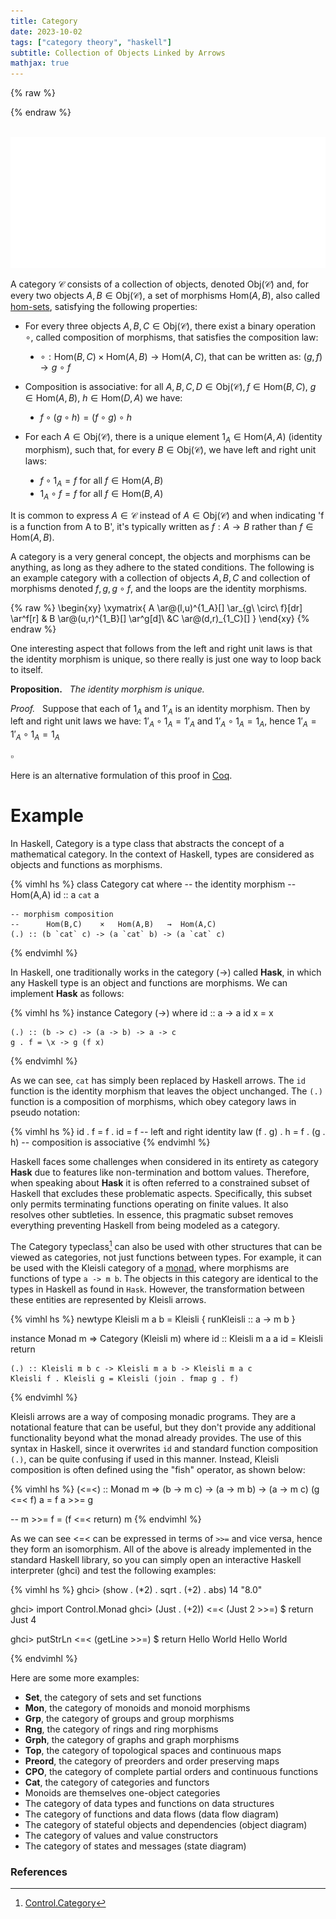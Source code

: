 ```yaml
---
title: Category
date: 2023-10-02
tags: ["category theory", "haskell"]
subtitle: Collection of Objects Linked by Arrows
mathjax: true
---
```



{% raw %}
<script>
  MathJax = {
    loader: {
      load: ['[custom]/xypic.js'],
      paths: {custom: 'https://beuke.org/js'}
    },
    tex: {
      packages: {'[+]': ['xypic']}
    }
  };
</script>

<script id="MathJax-script" async src="https://cdn.jsdelivr.net/npm/mathjax@3.1.4/es5/tex-chtml-full.js"></script>
<!-- <script id="MathJax-script" async src="https://cdn.jsdelivr.net/npm/mathjax@3.1.4/es5/tex-svg-full.js"></script> -->

<script>
window.addEventListener('load', function() {
   document.querySelectorAll("mjx-xypic-object").forEach( (x) => (x.style.color = "var(--darkreader-text--text"));
   document.querySelectorAll("mjx-math > mjx-xypic > svg > g").forEach(x => x.setAttribute("stroke", "var(--darkreader-text--text"))
})
</script>

<style>
<!-- li { -->
  <!-- list-style-type: none; -->
<!-- } -->
ul > li {
  list-style-type: disc;
}
.code-box {
    position: relative;
    padding-top: 12px;
    margin-top: -0.5rem;
}
.language-label {
    position: absolute;
    top: 0;
    left: 0;
    background-color: #20211f;
    padding: 2px 5px;
    border-color: rgb(59, 60, 58);
    border-top: 1px solid #393a38;
    border-right: 1px solid #393a38;
    border-left: 1px solid #393a38;
    font-size: 0.9rem;
    text-align: right; /* Aligns the text to the right */
}
</style>
{% endraw %}

<br>
<img src="/images/category.png" onclick="window.open(this.src)">
<!-- The source as dot is next to image. Compile with: dot -Tsvg typeclasses.dot -o typeclasses.svg -->
<br>

<!-- A category $\mathcal{C}$ is a quadruple $(\text{Obj}(\mathcal{C}), \text{Mor}(\mathcal{C}),\mu,1_\mathcal{C})$ consisting of a collection of objects $\text{Obj}(\mathcal{C})$, -->
<!-- For each pair of objects $A,B$, a set $\text{Hom}(A,B)$ of morphisms, also called [hom-sets](/hom-sets). -->

<!-- composition is associative: for each quadruple $a,b,c,d \in \text{Obj}(\mathcal{C})$ of objects, if $f \in HOM\ Mor?$ -->

A category $\mathcal{C}$ consists of a collection of objects, denoted $\text{Obj}(\mathcal{C})$ and, for every two objects $A, B \in \text{Obj}(\mathcal{C})$, a set of morphisms $\text{Hom}(A,B)$, also called [hom-sets](/hom-set), satisfying the following properties:

* For every three objects $A,B,C \in \text{Obj}(\mathcal{C})$, there exist a binary operation $\circ$, called composition of morphisms, that satisfies the composition law:

  * $\circ : \text{Hom}(B,C) \times \text{Hom}(A,B) \rightarrow \text{Hom}(A,C)$, that can be written as: $(g,f) \rightarrow g\ \circ\ f$
    <!-- <li style="list-style-type: none;">Item 1</li> -->
    <!-- <li style="list-style-type: none;">Item 2</li> -->

* Composition is associative: for all $A,B,C,D \in \text{Obj}(\mathcal{C}), f \in \text{Hom}(B,C)$, $g \in \text{Hom}(A,B)$, $h \in \text{Hom}(D,A)$ we have:

    * $f \circ (g \circ h) = (f \circ g) \circ h$

* For each $A \in \text{Obj}(\mathcal{C})$, there is a unique element $1_{A} \in \text{Hom}(A,A)$ (identity morphism), such that, for every $B \in \text{Obj}(\mathcal{C})$, we have left and right unit laws:

    * $f \circ 1_{A} = f$ for all $f \in \text{Hom}(A, B)$
    * $1_{A} \circ f = f$ for all $f \in \text{Hom}(B,A)$

<!-- For each $x \in \text{Obj}(\mathcal{C})$, there is a unique element $1_{x} \in \text{Hom}(x,x)$ (identity morphism), such that for every pair $x,y \in \text{Obj}(\mathcal{C})$, if $f \in \text{Hom}(x,y)$, then we have left and right unit laws: -->

<!-- * $1_{y} \circ f = f = f \circ 1_{x}$ -->

It is common to express $A \in \mathcal{C}$ instead of $A \in \text{Obj}(\mathcal{C})$ and when indicating 'f is a function from A to B', it's typically written as $f: A \rightarrow B$ rather than $f \in \text{Hom}(A,B)$.

A category is a very general concept, the objects and morphisms can be anything, as long as they adhere to the stated conditions. The following is an example category with a collection of objects $A, B, C$ and collection of morphisms denoted $f, g, g \circ f$, and the loops are the identity morphisms.

{% raw %}
\begin{xy}
	\xymatrix{
	A \ar@(l,u)^{1_A}[] \ar_{g\ \circ\ f}[dr] \ar^f[r] & B \ar@(u,r)^{1_B}[] \ar^g[d]\\
	&C \ar@(d,r)_{1_C}[]
	}
\end{xy}
{% endraw %}



One interesting aspect that follows from the left and right unit laws is that the identity morphism is unique, so there really is just one way to loop back to itself.
<div class="proof" >

**Proposition.** &nbsp; *The identity morphism is unique.*

*Proof.* &nbsp; Suppose that each of $1_{A}$ and $1'_{A}$ is an identity morphism. Then by left and right unit laws we have: $1'_{A} \circ 1_{A} = 1'_{A}$ and $1'_{A} \circ 1_{A} = 1_{A}$, hence $1'_{A} = 1'_{A} \circ 1_{A} = 1_{A}$
<div class="right">

$\pmb{\scriptstyle \square}$
</div> </div>

Here is an alternative formulation of this proof in [Coq](https://gist.github.com/madnight/f1d0f4d2d21b645549365056c4d4ae75).

<!-- Clean proof style -->
<!-- https://math.berkeley.edu/~wodzicki/253.F16/Cat.pdf -->

<!-- https://www.heldermann.de/SSPM/SSPM01/Chapter-3.pdf -->



<!-- Section Category. -->
<!--   Context `{Hom : Type -> Type -> Type}. -->

<!--   Class Category := { -->
<!--     id : forall {A}, Hom A A; -->
<!--     compose  : forall {A B C}, Hom A B -> Hom B C -> Hom A C; -->

<!--     (* Identity Laws *) -->
<!--     left_identity  : forall {A B} (f: Hom A B), -->
<!--       compose id f = f; -->
<!--     right_identity : forall {A B} (f: Hom A B), -->
<!--       compose f id = f; -->
<!--   }. -->

<!--   Variables A : Type. -->
<!--   Variables (id1 id2 : Hom A A). -->
<!--   Context `{C : @Category Hom}. -->

<!--   Hypothesis H1 : forall {B} (f : Hom A B), compose id1 f = f. -->
<!--   Hypothesis H2 : forall {B} (f : Hom A B), compose id2 f = f. -->

<!--   Theorem identity_unique : id1 = id2. -->
<!--   Proof. -->
<!--     specialize H1 with (f:=id1). -->
<!--     specialize H2 with (f:=id1). -->
<!--     rewrite <- H1 in H2. -->
<!--     exact H2. -->
<!--   Qed. -->

# Example

In Haskell, Category is a type class that abstracts the concept of a mathematical category. In the context of Haskell, types are considered as objects and functions as morphisms.

{% vimhl hs %}
class Category cat where
    -- the identity morphism
    --    Hom(A,A)
    id :: a `cat` a

    -- morphism composition
    --      Hom(B,C)    ×   Hom(A,B)   →  Hom(A,C)
    (.) :: (b `cat` c) -> (a `cat` b) -> (a `cat` c)
{% endvimhl %}


In Haskell, one traditionally works in the category (->) called **Hask**, in which any Haskell type is an object and functions are morphisms. We can implement **Hask** as follows:

{% vimhl hs %}
instance Category (->) where
    id :: a -> a
    id x = x

    (.) :: (b -> c) -> (a -> b) -> a -> c
    g . f = \x -> g (f x)
{% endvimhl %}

As we can see, `cat` has simply been replaced by Haskell arrows. The `id` function is the identity morphism that leaves the object unchanged. The `(.)` function is a composition of morphisms, which obey category laws in pseudo notation:

{% vimhl hs %}
id . f = f . id = f       -- left and right identity law
(f . g) . h = f . (g . h) -- composition is associative
{% endvimhl %}

Haskell faces some challenges when considered in its entirety as category **Hask** due to features like non-termination and bottom values. Therefore, when speaking about **Hask** it is often referred to a constrained subset of Haskell that excludes these problematic aspects. Specifically, this subset only permits terminating functions operating on finite values. It also resolves other subtleties. In essence, this pragmatic subset removes everything preventing Haskell from being modeled as a category.

<!-- The corresponding category has the expected initial and terminal objects, sums and products, and instances of Functor and Monad really are endofunctors and monads 1. -->

The Category typeclass[^1] can also be used with other structures that can be viewed as categories, not just functions between types. For example, it can be used with the Kleisli category of a [monad](/monad), where morphisms are functions of type `a -> m b`. The objects in this category are identical to the types in Haskell as found in `Hask`. However, the transformation between these entities are represented by Kleisli arrows. 


<!-- Within the context of Kleisli, the composition operation becomes the Kleisli composition operator (<=<), and the identity transformation, possessing type `a -> m a`, is denoted as `return`. -->


{% vimhl hs %}
newtype Kleisli m a b = Kleisli {
    runKleisli :: a -> m b
}

instance Monad m => Category (Kleisli m) where
    id :: Kleisli m a a
    id = Kleisli return

    (.) :: Kleisli m b c -> Kleisli m a b -> Kleisli m a c
    Kleisli f . Kleisli g = Kleisli (join . fmap g . f)
{% endvimhl %}

Kleisli arrows are a way of composing monadic programs. They are a notational feature that can be useful, but they don't provide any additional functionality beyond what the monad already provides. The use of this syntax in Haskell, since it overwrites `id` and standard function composition `(.)`, can be quite confusing if used in this manner. Instead, Kleisli composition is often defined using the "fish" operator, as shown below:

{% vimhl hs %}
(<=<) :: Monad m => (b -> m c) -> (a -> m b) -> (a -> m c)
(g <=< f) a = f a >>= g

-- m >>= f = (f <=< return) m
{% endvimhl %}

As we can see <=< can be expressed in terms of `>>=` and vice versa, hence they form an isomorphism. All of the above is already implemented in the standard Haskell library, so you can simply open an interactive Haskell interpreter (ghci) and test the following examples:

{% vimhl hs %}
ghci> (show . (*2) . sqrt . (+2) . abs) 14
"8.0"

ghci> import Control.Monad
ghci> (Just . (+2)) <=< (Just 2 >>=) $ return
Just 4

ghci> putStrLn <=< (getLine >>=) $ return
Hello World
Hello World

{% endvimhl %}

Here are some more examples:

* $\mathbf{Set}$, the category of sets and set functions
* $\mathbf{Mon}$, the category of monoids and monoid morphisms
* $\mathbf{Grp}$, the category of groups and group morphisms
* $\mathbf{Rng}$, the category of rings and ring morphisms
* $\mathbf{Grph}$, the category of graphs and graph morphisms
* $\mathbf{Top}$, the category of topological spaces and continuous maps
* $\mathbf{Preord}$, the category of preorders and order preserving maps
* $\mathbf{CPO}$, the category of complete partial orders and continuous functions
* $\mathbf{Cat}$, the category of categories and functors
* Monoids are themselves one-object categories
* The category of data types and functions on data structures
* The category of functions and data flows (data flow diagram)
* The category of stateful objects and dependencies (object diagram)
* The category of values and value constructors
* The category of states and messages (state diagram)

### References

[^0]: The diagram displayed at the top of this post is a modified version of Brent Yorgey's [Typeclassopedia diagram](https://wiki.haskell.org/File:Typeclassopedia-diagram.png)
[^1]: [Control.Category](https://hackage.haskell.org/package/base-4.18.1.0/docs/Control-Category.html)
